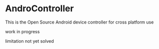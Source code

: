 # AndroController
This is the Open Source Android device controller for cross platform use

work in progress

limitation not yet solved 
